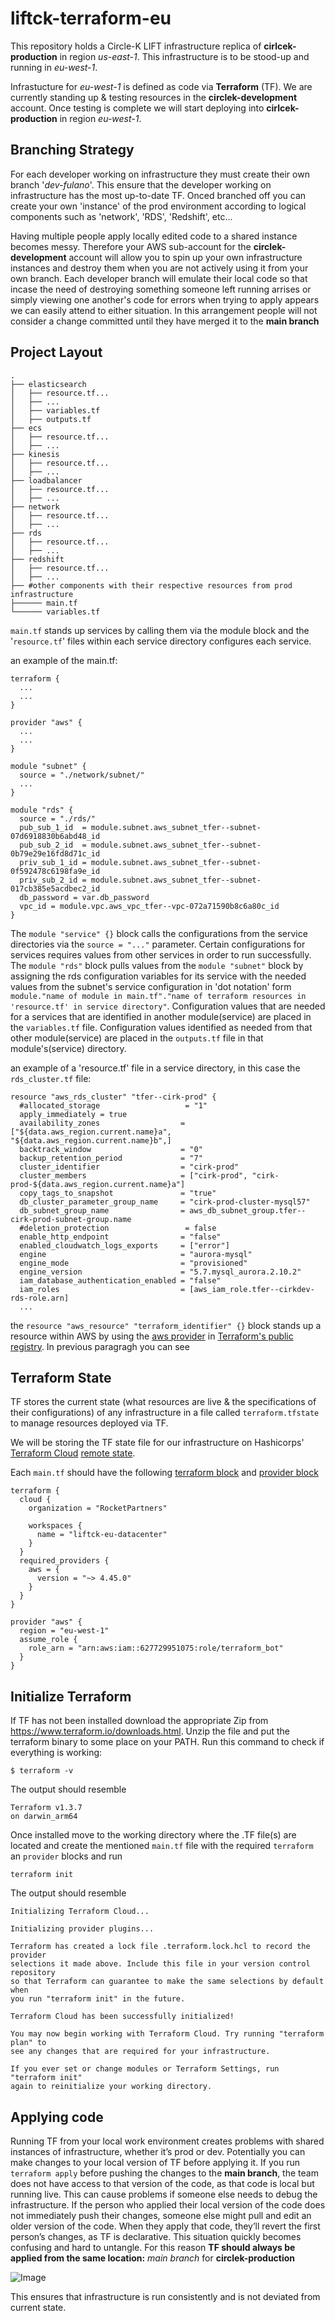 # liftck-terraform-eu

This repository holds a Circle-K LIFT infrastructure replica of **cirlcek-production** in region *us-east-1*.
This infrastructure is to be stood-up and running in *eu-west-1*. 

Infrastucture for *eu-west-1* is defined as code via **Terraform** (TF). We are currently standing up & testing resources in the **circlek-development** account. Once testing is complete we will start deploying into **cirlcek-production** in region *eu-west-1*.

## Branching Strategy

For each developer working on infrastructure they must create their own branch '*dev-fulano*'. 
This ensure that the developer working on infrastructure has the most up-to-date TF. 
Onced branched off you can create your own 'instance' of the prod environment according to logical components such as 'network', 'RDS', 'Redshift', etc...  
  
Having multiple people apply locally edited code to a shared instance becomes messy. Therefore your AWS sub-account for the **circlek-development** account will allow you to spin up your own infrastructure instances and destroy them when you are not actively using it from your own branch. Each developer branch will emulate their local code so that incase the need of destroying something someone left running arrises or simply viewing one another's code for errors when trying to apply appears we can easily attend to either situation. In this arrangement people will not consider a change committed until they have merged it to the **main branch**

## Project Layout
```
.
├── elasticsearch
│   ├── resource.tf...
│   ├── ...
│   ├── variables.tf
│   ├── outputs.tf
├── ecs
│   ├── resource.tf...
│   ├── ...
├── kinesis
│   ├── resource.tf...
│   ├── ...
├── loadbalancer
│   ├── resource.tf...
│   ├── ...
├── network
│   ├── resource.tf...
│   ├── ...
├── rds
│   ├── resource.tf...
│   ├── ...
├── redshift
│   ├── resource.tf...
│   ├── ...
├── #other components with their respective resources from prod infrastructure
├────── main.tf
└────── variables.tf
```
`main.tf` stands up services by calling them via the module block and the '`resource.tf`' files within each service directory configures each service.
  
an example of the main.tf:
```
terraform {
  ...
  ...
}

provider "aws" {
  ...
  ...
}

module "subnet" {
  source = "./network/subnet/"
  ...
}

module "rds" {
  source = "./rds/"
  pub_sub_1_id  = module.subnet.aws_subnet_tfer--subnet-07d6918830b6abd48_id
  pub_sub_2_id  = module.subnet.aws_subnet_tfer--subnet-0b79e29e16fd8d71c_id
  priv_sub_1_id = module.subnet.aws_subnet_tfer--subnet-0f592478c6198fa9e_id
  priv_sub_2_id = module.subnet.aws_subnet_tfer--subnet-017cb385e5acdbec2_id
  db_password = var.db_password
  vpc_id = module.vpc.aws_vpc_tfer--vpc-072a71590b8c6a80c_id
}
```
The `module "service" {}` block calls the configurations from the service directories via the `source = "..."` parameter.
Certain configurations for services requires values from other services in order to run successfully. The `module "rds"` block pulls values from the `module "subnet"` block by assigning the rds configuration variables for its service with the needed values from the subnet's service configuration in 'dot notation' form `module."name of module in main.tf"."name of terraform resources in 'resource.tf' in service directory"`. Configuration values that are needed for a services that are identified in another module(service) are placed in the `variables.tf` file. Configuration values identified as needed from that other module(service) are placed in the `outputs.tf` file in that module's(service) directory.
  
an example of a 'resource.tf' file in a service directory, in this case the `rds_cluster.tf` file:
```
resource "aws_rds_cluster" "tfer--cirk-prod" {
  #allocated_storage                   = "1"
  apply_immediately = true
  availability_zones                  = ["${data.aws_region.current.name}a", "${data.aws_region.current.name}b",]
  backtrack_window                    = "0"
  backup_retention_period             = "7"
  cluster_identifier                  = "cirk-prod"
  cluster_members                     = ["cirk-prod", "cirk-prod-${data.aws_region.current.name}a"]
  copy_tags_to_snapshot               = "true"
  db_cluster_parameter_group_name     = "cirk-prod-cluster-mysql57"
  db_subnet_group_name                = aws_db_subnet_group.tfer--cirk-prod-subnet-group.name
  #deletion_protection                 = false
  enable_http_endpoint                = "false"
  enabled_cloudwatch_logs_exports     = ["error"]
  engine                              = "aurora-mysql"
  engine_mode                         = "provisioned"
  engine_version                      = "5.7.mysql_aurora.2.10.2"
  iam_database_authentication_enabled = "false"
  iam_roles                           = [aws_iam_role.tfer--cirkdev-rds-role.arn]
  ...
 ```
 the `resource "aws_resource" "terraform_identifier" {}` block stands up a resource within AWS by using the [aws provider](https://registry.terraform.io/providers/hashicorp/aws/latest/docs/resources/rds_cluster) in [Terraform's public registry](https://registry.terraform.io). In previous paragragh you can see 

## Terraform State
TF stores the current state (what resources are live & the specifications of their configurations) of any infrastructure in a file called `terraform.tfstate` to manage resources deployed via TF.

We will be storing the TF state file for our infrastructure on Hashicorps' [Terraform Cloud](https://cloud.hashicorp.com/products/terraform) [remote state](https://developer.hashicorp.com/terraform/cloud-docs/workspaces/state).

Each `main.tf` should have the following [terraform block](https://developer.hashicorp.com/terraform/language/settings) and [provider block](https://registry.terraform.io/providers/hashicorp/aws/latest/docs)
```
terraform {
  cloud {
    organization = "RocketPartners"

    workspaces {
      name = "liftck-eu-datacenter"
    }
  }
  required_providers {
    aws = {
      version = "~> 4.45.0"
    }
  }
}

provider "aws" {
  region = "eu-west-1"
  assume_role {
    role_arn = "arn:aws:iam::627729951075:role/terraform_bot"
  }
}
```


## Initialize Terraform

If TF has not been installed download the appropriate Zip from https://www.terraform.io/downloads.html. Unzip the file and put the terraform binary to some place on your PATH.
Run this command to check if everything is working:
```
$ terraform -v
```

The output should resemble
```
Terraform v1.3.7
on darwin_arm64
```

Once installed move to the working directory where the .TF file(s) are located and create the mentioned `main.tf` file with the required `terraform` an  `provider` blocks and run
```
terraform init
```



The output should resemble
```
Initializing Terraform Cloud...

Initializing provider plugins...

Terraform has created a lock file .terraform.lock.hcl to record the provider
selections it made above. Include this file in your version control repository
so that Terraform can guarantee to make the same selections by default when
you run "terraform init" in the future.

Terraform Cloud has been successfully initialized!

You may now begin working with Terraform Cloud. Try running "terraform plan" to
see any changes that are required for your infrastructure.

If you ever set or change modules or Terraform Settings, run "terraform init"
again to reinitialize your working directory.
```

## Applying code
Running TF from your local work environment creates problems with shared instances of infrastructure, whether it’s prod or dev. 
Potentially you can make changes to your local version of TF before applying it. 
If you run `terraform apply` before pushing the changes to the **main branch**, the team does not have access to that version of the code, as that code is local but running live. 
This can cause problems if someone else needs to debug the infrastructure.
If the person who applied their local version of the code does not immediately push their changes, someone else might pull and edit an older version of the code. 
When they apply that code, they’ll revert the first person’s changes, as TF is declarative. 
This situation quickly becomes confusing and hard to untangle.
For this reason **TF should always be applied from the same location:** *main branch* for **circlek-production**

![Image](https://learning.oreilly.com/api/v2/epubs/urn:orm:book:9781098114664/files/assets/iac2_2003.png)

This ensures that infrastructure is run consistently and is not deviated from current state.

